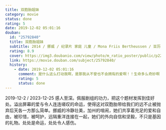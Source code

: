 ```yaml
---
title: 双胞胎姐妹
category: movie
status: done
rating: 5
date: 2019-12-02 05:01:16
douban:
  id: "25792840"
  title: 双胞胎姐妹
  subtitle: 2014 / 挪威 / 纪录片 家庭 儿童 / Mona Friis Bertheussen / 亚历山德拉·豪格 米娅·汉森
  rating: 8.9
  cover: https://img3.doubanio.com/view/photo/m_ratio_poster/public/p2233032522.jpg
  link: https://movie.douban.com/subject/25792840/
  history:
    - date: 2019-12-02 05:01:16
      comment: 是什么这么打动我啊，是那我从不曾也不会拥有的爱啊！！生命多么奇妙啊！爱是多么珍贵而且不可缺少啊！没有爱的人生多么可惜，就像给你一生的生命却用来在监狱中受苦受折磨！
      rating: 5
      status: done
---
```


2019-12-2 / 2023-12-25 感人至深。佩服剧组的功力，把这个题材发挥到佳好处。溢出屏幕的爱与令人连连嗟叹的命运，使得这对双胞胎带给我们的远不止被抛弃后天各一方那么简单。挪威的冷静壮美，加州的喧闹，她们共享着充足的爱和自由，被珍惜，被呵护，远隔重洋连接在一起，她们的外向自信和坚毅，不只是基因的礼物。处处是命运，处处令人感伤。